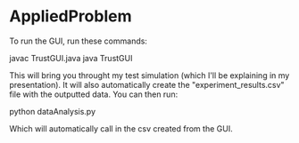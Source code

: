 # AppliedProblem

To run the GUI, run these commands: 

javac TrustGUI.java
java TrustGUI

This will bring you throught my test simulation (which I'll be explaining in my presentation). It will also automatically create the "experiment_results.csv" file with the outputted data. You can then run: 

python dataAnalysis.py

Which will automatically call in the csv created from the GUI. 
